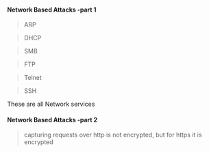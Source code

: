 
<h4>Network Based Attacks -part 1</h4>

>ARP

>DHCP

>SMB

>FTP

>Telnet

>SSH

These are all Network services

<h4>Network Based Attacks -part 2</h4>

>capturing requests over http is not encrypted, but for https it is encrypted

